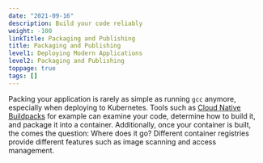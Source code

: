 ```yaml
---
date: "2021-09-16"
description: Build your code reliably
weight: -100
linkTitle: Packaging and Publishing
title: Packaging and Publishing
level1: Deploying Modern Applications
level2: Packaging and Publishing
toppage: true
tags: []
---
```


Packing your application is rarely as simple as running `gcc` anymore, especially when deploying to Kubernetes. Tools such as [Cloud Native Buildpacks](/guides/cnb-what-is/) for example can examine your code, determine how to build it, and package it into a container. Additionally, once your container is built, the comes the question: Where does it go? Different container registries provide different features such as image scanning and access management.
